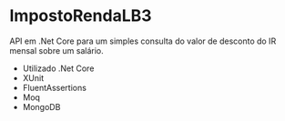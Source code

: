 # ImpostoRendaLB3

API em .Net Core para um simples consulta do valor de desconto do IR mensal sobre um salário.

  - Utilizado .Net Core
  - XUnit
  - FluentAssertions
  - Moq
  - MongoDB

